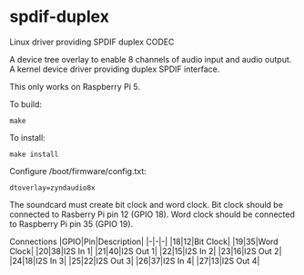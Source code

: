 # spdif-duplex
Linux driver providing SPDIF duplex CODEC

A device tree overlay to enable 8 channels of audio input and audio output.
A kernel device driver providing duplex SPDIF interface.

This only works on Raspberry Pi 5.

To build:

`make`

To install:

`make install`

Configure /boot/firmware/config.txt:

`dtoverlay=zyndaudio8x`

The soundcard must create bit clock and word clock. Bit clock should be connected to Rasberry Pi pin 12 (GPIO 18). Word clock should be connected to Raspberry Pi pin 35 (GPIO 19).

Connections
|GPIO|Pin|Description|
|-|-|-|
|18|12|Bit Clock|
|19|35|Word Clock|
|20|38|I2S In 1|
|21|40|I2S Out 1|
|22|15|I2S In 2|
|23|16|I2S Out 2|
|24|18|I2S In 3|
|25|22|I2S Out 3|
|26|37|I2S In 4|
|27|13|I2S Out 4|

